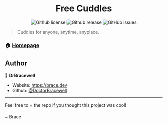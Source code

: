 <div align="center">
  <h1 align="center">Free Cuddles</h1>
  <p>
    <img alt="Github license" src="https://img.shields.io/github/license/DoctorBracewell/cuddles?style=for-the-badge">
    <img alt="Github release" src="https://img.shields.io/github/v/release/DoctorBracewell/cuddles?style=for-the-badge" />
    <img alt="GitHub issues" src="https://img.shields.io/github/issues/DoctorBracewell/cuddles?style=for-the-badge">
  </p>
</div>

> Cuddles for anyone, anytime, anyplace.

### 🏠 [Homepage](https://brace.dev/cuddles)

## Author

👤 **DrBracewell**

* Website: https://brace.dev
* Github: [@DoctorBracewell](https://github.com/DoctorBracewell)

---

Feel free to ⭐️ the repo if you thought this project was cool!

~ Brace
